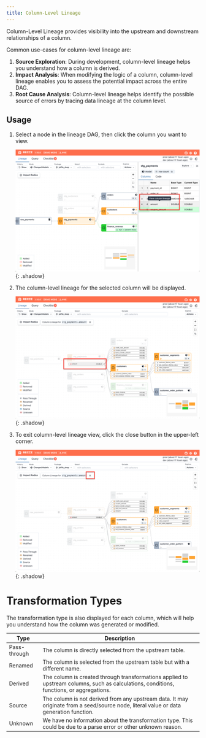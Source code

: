 ```yaml
---
title: Column-Level Lineage
---
```


Column-Level Lineage provides visibility into the upstream and downstream relationships of a column.

Common use-cases for column-level lineage are:

1. **Source Exploration**: During development, column-level lineage helps you understand how a column is derived.
2. **Impact Analysis**: When modifying the logic of a column, column-level lineage enables you to assess the potential impact across the entire DAG.
3. **Root Cause Analysis**: Column-level lineage helps identify the possible source of errors by tracing data lineage at the column level.

## Usage

1. Select a node in the lineage DAG, then click the column you want to view.

    ![alt text](../assets/images/3-visualized-change/cll-1.png){: .shadow}

1. The column-level lineage for the selected column will be displayed.

    ![alt text](../assets/images/3-visualized-change/cll-2.png){: .shadow}

1. To exit column-level lineage view, click the close button in the upper-left corner.

    ![alt text](../assets/images/3-visualized-change/cll-3.png){: .shadow}

# Transformation Types

The transformation type is also displayed for each column, which will help you understand how the column was generated or modified.

| Type | Description  |
|------|--------------|
| Pass-through  |The column is directly selected from the upstream table. |
| Renamed | The column is selected from the upstream table but with a different name. |
| Derived | The column is created through transformations applied to upstream columns, such as calculations, conditions, functions, or aggregations. |
| Source | The column is not derived from any upstream data. It may originate from a seed/source node, literal value or data generation function. |
| Unknown | We have no information about the transformation type. This could be due to a parse error or other unknown reason. |


